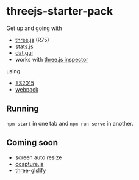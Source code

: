 # threejs-starter-pack

Get up and going with

- [three.js](http://threejs.org/) (R75)
- [stats.js](https://github.com/mrdoob/stats.js/)
- [dat.gui](https://github.com/dataarts/dat.gui)
- works with [three.js inspector](https://chrome.google.com/webstore/detail/threejs-inspector/dnhjfclbfhcbcdfpjaeacomhbdfjbebi?hl=en)

using

- [ES2015](https://babeljs.io/docs/plugins/preset-es2015/)
- [webpack](https://webpack.github.io/)

## Running

`npm start` in one tab and `npm run serve` in another.

## Coming soon

- screen auto resize
- [ccapture.js](https://github.com/spite/ccapture.js/)
- [three-glslify](https://www.npmjs.com/package/three-glslify)
